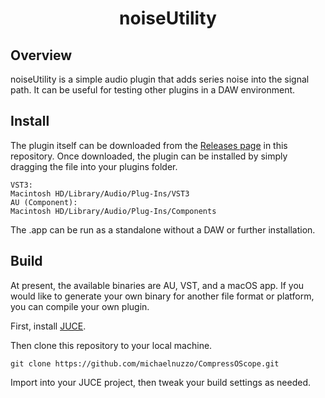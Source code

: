 <div  align="center">

# noiseUtility

</div>

## Overview

noiseUtility is a simple audio plugin that adds series noise into the signal path. It can be useful for testing other plugins in a DAW environment. 

<div  align="center">

</div>



## Install

The plugin itself can be downloaded from the [Releases page](https://github.com/michaelnuzzo/noiseUtility/releases) in this repository. Once downloaded, the plugin can be installed by simply dragging the file into your plugins folder. 

```
VST3:
Macintosh HD/Library/Audio/Plug-Ins/VST3
AU (Component):
Macintosh HD/Library/Audio/Plug-Ins/Components
```
The .app can be run as a standalone without a DAW or further installation.

## Build

At present, the available binaries are AU, VST, and a macOS app. If you would like to generate your own binary for another file format or platform, you can compile your own plugin.

First, install [JUCE](https://juce.com/get-juce/download).

Then clone this repository to your local machine.

```
git clone https://github.com/michaelnuzzo/CompressOScope.git
```

Import into your JUCE project, then tweak your build settings as needed.
